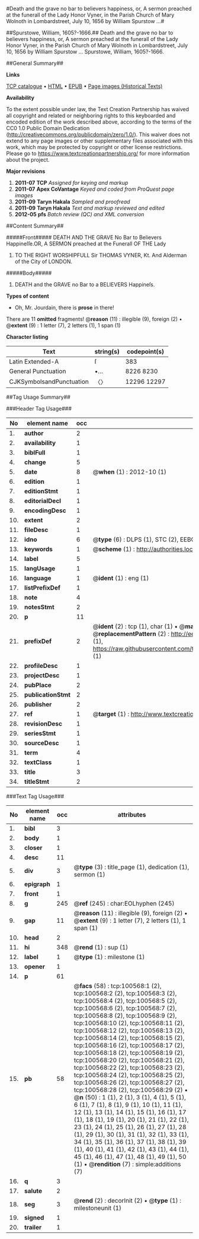 #Death and the grave no bar to believers happiness, or, A sermon preached at the funerall of the Lady Honor Vyner, in the Parish Church of Mary Wolnoth in Lombardstreet, July 10, 1656 by William Spurstow ...#

##Spurstowe, William, 1605?-1666.##
Death and the grave no bar to believers happiness, or, A sermon preached at the funerall of the Lady Honor Vyner, in the Parish Church of Mary Wolnoth in Lombardstreet, July 10, 1656 by William Spurstow ...
Spurstowe, William, 1605?-1666.

##General Summary##

**Links**

[TCP catalogue](http://www.ota.ox.ac.uk/tcp/)  • 
[HTML](http://tei.it.ox.ac.uk/tcp/Texts-HTML/free/A61/A61204.html)  • 
[EPUB](http://tei.it.ox.ac.uk/tcp/Texts-EPUB/free/A61/A61204.epub) • 
[Page images (Historical Texts)](https://historicaltexts.jisc.ac.uk/eebo-13586921e)

**Availability**

To the extent possible under law, the Text Creation Partnership has waived all copyright and related or neighboring rights to this keyboarded and encoded edition of the work described above, according to the terms of the CC0 1.0 Public Domain Dedication (http://creativecommons.org/publicdomain/zero/1.0/). This waiver does not extend to any page images or other supplementary files associated with this work, which may be protected by copyright or other license restrictions. Please go to https://www.textcreationpartnership.org/ for more information about the project.

**Major revisions**

1. __2011-07__ __TCP__ *Assigned for keying and markup*
1. __2011-07__ __Apex CoVantage__ *Keyed and coded from ProQuest page images*
1. __2011-09__ __Taryn Hakala__ *Sampled and proofread*
1. __2011-09__ __Taryn Hakala__ *Text and markup reviewed and edited*
1. __2012-05__ __pfs__ *Batch review (QC) and XML conversion*

##Content Summary##

#####Front#####
DEATH AND THE GRAVE No Bar to Believers Happineſſe.OR, A SERMON preached at the Funerall OF THE Lady
1. TO THE RIGHT WORSHIPFULL Sir THOMAS VYNER, Kt. And Alderman of the City of LONDON.

#####Body#####

1. DEATH and the GRAVE no Bar to a BELIEVERS Happineſs.

**Types of content**

  * Oh, Mr. Jourdain, there is **prose** in there!

There are 11 **omitted** fragments! 
 @__reason__ (11) : illegible (9), foreign (2)  •  @__extent__ (9) : 1 letter (7), 2 letters (1), 1 span (1)

**Character listing**


|Text|string(s)|codepoint(s)|
|---|---|---|
|Latin Extended-A|ſ|383|
|General Punctuation|•…|8226 8230|
|CJKSymbolsandPunctuation|〈〉|12296 12297|

##Tag Usage Summary##

###Header Tag Usage###

|No|element name|occ|attributes|
|---|---|---|---|
|1.|__author__|2||
|2.|__availability__|1||
|3.|__biblFull__|1||
|4.|__change__|5||
|5.|__date__|8| @__when__ (1) : 2012-10 (1)|
|6.|__edition__|1||
|7.|__editionStmt__|1||
|8.|__editorialDecl__|1||
|9.|__encodingDesc__|1||
|10.|__extent__|2||
|11.|__fileDesc__|1||
|12.|__idno__|6| @__type__ (6) : DLPS (1), STC (2), EEBO-CITATION (1), OCLC (1), VID (1)|
|13.|__keywords__|1| @__scheme__ (1) : http://authorities.loc.gov/ (1)|
|14.|__label__|5||
|15.|__langUsage__|1||
|16.|__language__|1| @__ident__ (1) : eng (1)|
|17.|__listPrefixDef__|1||
|18.|__note__|4||
|19.|__notesStmt__|2||
|20.|__p__|11||
|21.|__prefixDef__|2| @__ident__ (2) : tcp (1), char (1)  •  @__matchPattern__ (2) : ([0-9\-]+):([0-9IVX]+) (1), (.+) (1)  •  @__replacementPattern__ (2) : http://eebo.chadwyck.com/downloadtiff?vid=$1&page=$2 (1), https://raw.githubusercontent.com/textcreationpartnership/Texts/master/tcpchars.xml#$1 (1)|
|22.|__profileDesc__|1||
|23.|__projectDesc__|1||
|24.|__pubPlace__|2||
|25.|__publicationStmt__|2||
|26.|__publisher__|2||
|27.|__ref__|1| @__target__ (1) : http://www.textcreationpartnership.org/docs/. (1)|
|28.|__revisionDesc__|1||
|29.|__seriesStmt__|1||
|30.|__sourceDesc__|1||
|31.|__term__|4||
|32.|__textClass__|1||
|33.|__title__|3||
|34.|__titleStmt__|2||


###Text Tag Usage###

|No|element name|occ|attributes|
|---|---|---|---|
|1.|__bibl__|3||
|2.|__body__|1||
|3.|__closer__|1||
|4.|__desc__|11||
|5.|__div__|3| @__type__ (3) : title_page (1), dedication (1), sermon (1)|
|6.|__epigraph__|1||
|7.|__front__|1||
|8.|__g__|245| @__ref__ (245) : char:EOLhyphen (245)|
|9.|__gap__|11| @__reason__ (11) : illegible (9), foreign (2)  •  @__extent__ (9) : 1 letter (7), 2 letters (1), 1 span (1)|
|10.|__head__|2||
|11.|__hi__|348| @__rend__ (1) : sup (1)|
|12.|__label__|1| @__type__ (1) : milestone (1)|
|13.|__opener__|1||
|14.|__p__|61||
|15.|__pb__|58| @__facs__ (58) : tcp:100568:1 (2), tcp:100568:2 (2), tcp:100568:3 (2), tcp:100568:4 (2), tcp:100568:5 (2), tcp:100568:6 (2), tcp:100568:7 (2), tcp:100568:8 (2), tcp:100568:9 (2), tcp:100568:10 (2), tcp:100568:11 (2), tcp:100568:12 (2), tcp:100568:13 (2), tcp:100568:14 (2), tcp:100568:15 (2), tcp:100568:16 (2), tcp:100568:17 (2), tcp:100568:18 (2), tcp:100568:19 (2), tcp:100568:20 (2), tcp:100568:21 (2), tcp:100568:22 (2), tcp:100568:23 (2), tcp:100568:24 (2), tcp:100568:25 (2), tcp:100568:26 (2), tcp:100568:27 (2), tcp:100568:28 (2), tcp:100568:29 (2)  •  @__n__ (50) : 1 (1), 2 (1), 3 (1), 4 (1), 5 (1), 6 (1), 7 (1), 8 (1), 9 (1), 10 (1), 11 (1), 12 (1), 13 (1), 14 (1), 15 (1), 16 (1), 17 (1), 18 (1), 19 (1), 20 (1), 21 (1), 22 (1), 23 (1), 24 (1), 25 (1), 26 (1), 27 (1), 28 (1), 29 (1), 30 (1), 31 (1), 32 (1), 33 (1), 34 (1), 35 (1), 36 (1), 37 (1), 38 (1), 39 (1), 40 (1), 41 (1), 42 (1), 43 (1), 44 (1), 45 (1), 46 (1), 47 (1), 48 (1), 49 (1), 50 (1)  •  @__rendition__ (7) : simple:additions (7)|
|16.|__q__|3||
|17.|__salute__|2||
|18.|__seg__|3| @__rend__ (2) : decorInit (2)  •  @__type__ (1) : milestoneunit (1)|
|19.|__signed__|1||
|20.|__trailer__|1||
